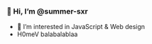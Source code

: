 ### 👋 Hi, I’m @summer-sxr
- 👀 I’m interested in JavaScript & Web design
- H0meV balabalablaa

<!---
summer-sxr/summer-sxr is a ✨ special ✨ repository because its `README.md` (this file) appears on your GitHub profile.
You can click the Preview link to take a look at your changes.
- 🌱 I’m currently learning ...
- 💞️ I’m looking to collaborate on ...
- 📫 How to reach me ...
- 😄 Pronouns: ...
- ⚡ Fun fact: ...
--->
